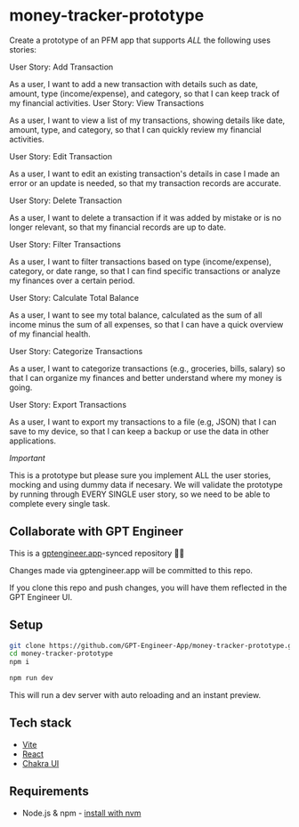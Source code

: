 # money-tracker-prototype

Create a prototype of an PFM app that supports *ALL*  the following uses stories:

User Story: Add Transaction

As a user, I want to add a new transaction with details such as date, amount, type (income/expense), and category, so that I can keep track of my financial activities.
User Story: View Transactions

As a user, I want to view a list of my transactions, showing details like date, amount, type, and category, so that I can quickly review my financial activities.

User Story: Edit Transaction

As a user, I want to edit an existing transaction's details in case I made an error or an update is needed, so that my transaction records are accurate.

User Story: Delete Transaction

As a user, I want to delete a transaction if it was added by mistake or is no longer relevant, so that my financial records are up to date.

User Story: Filter Transactions

As a user, I want to filter transactions based on type (income/expense), category, or date range, so that I can find specific transactions or analyze my finances over a certain period.

User Story: Calculate Total Balance

As a user, I want to see my total balance, calculated as the sum of all income minus the sum of all expenses, so that I can have a quick overview of my financial health.

User Story: Categorize Transactions

As a user, I want to categorize transactions (e.g., groceries, bills, salary) so that I can organize my finances and better understand where my money is going.

User Story: Export Transactions

As a user, I want to export my transactions to a file (e.g, JSON) that I can save to my device, so that I can keep a backup or use the data in other applications.

*Important*

This is a prototype but please sure you implement ALL the user stories, mocking and using dummy data if necesary. We will validate the prototype by running through EVERY SINGLE user story, so we need to be able to complete every single task.

## Collaborate with GPT Engineer

This is a [gptengineer.app](https://gptengineer.app)-synced repository 🌟🤖

Changes made via gptengineer.app will be committed to this repo.

If you clone this repo and push changes, you will have them reflected in the GPT Engineer UI.

## Setup

```sh
git clone https://github.com/GPT-Engineer-App/money-tracker-prototype.git
cd money-tracker-prototype
npm i
```

```sh
npm run dev
```

This will run a dev server with auto reloading and an instant preview.

## Tech stack

- [Vite](https://vitejs.dev/)
- [React](https://react.dev/)
- [Chakra UI](https://chakra-ui.com/)

## Requirements

- Node.js & npm - [install with nvm](https://github.com/nvm-sh/nvm#installing-and-updating)
